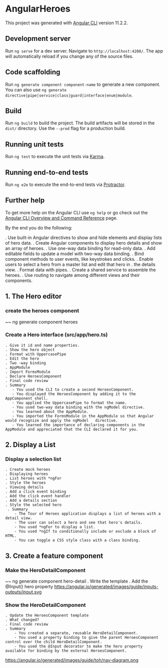 # AngularHeroes

This project was generated with [Angular CLI](https://github.com/angular/angular-cli) version 11.2.2.

## Development server

Run `ng serve` for a dev server. Navigate to `http://localhost:4200/`. The app will automatically reload if you change any of the source files.

## Code scaffolding

Run `ng generate component component-name` to generate a new component. You can also use `ng generate directive|pipe|service|class|guard|interface|enum|module`.

## Build

Run `ng build` to build the project. The build artifacts will be stored in the `dist/` directory. Use the `--prod` flag for a production build.

## Running unit tests

Run `ng test` to execute the unit tests via [Karma](https://karma-runner.github.io).

## Running end-to-end tests

Run `ng e2e` to execute the end-to-end tests via [Protractor](http://www.protractortest.org/).

## Further help

To get more help on the Angular CLI use `ng help` or go check out the [Angular CLI Overview and Command Reference](https://angular.io/cli) page.

By the end you do the following:

. Use built-in Angular directives to show and hide elements and display lists of hero data.
. Create Angular components to display hero details and show an array of heroes.
. Use one-way data binding for read-only data.
. Add editable fields to update a model with two-way data binding.
. Bind component methods to user events, like keystrokes and clicks.
. Enable users to select a hero from a master list and edit that hero in . the details view.
. Format data with pipes.
. Create a shared service to assemble the heroes.
. Use routing to navigate among different views and their components.

## 1. The Hero editor
### create the heroes component
~~
ng generate component heroes
### Create a Hero interface (src/app/hero.ts)
    . Give it id and name properties.
    . Show the hero object
    . Format with UppercasePipe
    . Edit the hero
    . Two -way binding
    . AppModule
    . Import FormsModule
    . Declare HeroesComponent
    . Final code review
    . Summary
       - You used the CLI to create a second HeroesComponent.
       - You displayed the HeroesComponent by adding it to the AppComponent shell.
       - You applied the UppercasePipe to format the name.
       - You used two-way data binding with the ngModel directive.
       - You learned about the AppModule.
       - You imported the FormsModule in the AppModule so that Angular would recognize and apply the ngModel   directive.
       - You learned the importance of declaring components in the AppModule and appreciated that the CLI declared it for you.
## 2. Display a List       
### Display a selection list
    . Create mock heroes
    . Displaying heroes
    . List heroes with *ngFor
    . Style the heroes
    . Viewing details
    . Add a click event binding
    . Add the click event handler
    . Add a details section
    . Style the selected hero
     . Summary
        - The Tour of Heroes application displays a list of heroes with a detail view.
        - The user can select a hero and see that hero's details.
        - You used *ngFor to display a list.
        - You used *ngIf to conditionally include or exclude a block of HTML.
        - You can toggle a CSS style class with a class binding.

## 3. Create a feature component      
### Make the HeroDetailComponent
~~
ng generate component hero-detail
    . Write the template
    . Add the @Input() hero property
        https://angular.io/generated/images/guide/inputs-outputs/input.svg
###  Show the HeroDetailComponent
    . Update the HeroesComponent template
    . What changed?
    . Final code review
    . Summary
        - You created a separate, reusable HeroDetailComponent.
        - You used a property binding to give the parent HeroesComponent control over the child HeroDetailComponent.
        - You used the @Input decorator to make the hero property available for binding by the external HeroesComponent.






https://angular.io/generated/images/guide/toh/nav-diagram.png



